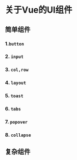 # 关于Vue的UI组件

## 简单组件
### 1.`button`

### 2. `input`

### 3. `col,row`

### 4. `layout`

### 5. `toast`

### 6. `tabs`

### 7. `popover`

### 8. `collapse`

## 复杂组件
